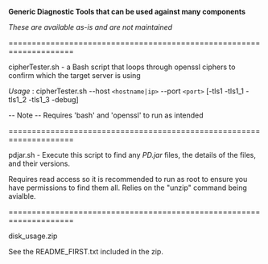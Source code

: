 **Generic Diagnostic Tools that can be used against many components**

*These are available as-is and are not maintained*

====================================================================

cipherTester.sh - a Bash script that loops through openssl ciphers to confirm which the target server is using

*Usage* : cipherTester.sh --host `<hostname|ip>` --port `<port>` [-tls1 -tls1_1 -tls1_2 -tls1_3 -debug]

-- Note --
Requires 'bash' and 'openssl' to run as intended

====================================================================

pdjar.sh - Execute this script to find any *PD.jar* files, the details of the files, and their versions.

Requires read access so it is recommended to run as root to ensure you have permissions to find them all.
Relies on the "unzip" command being avialble.

====================================================================

disk_usage.zip

See the README_FIRST.txt included in the zip.





